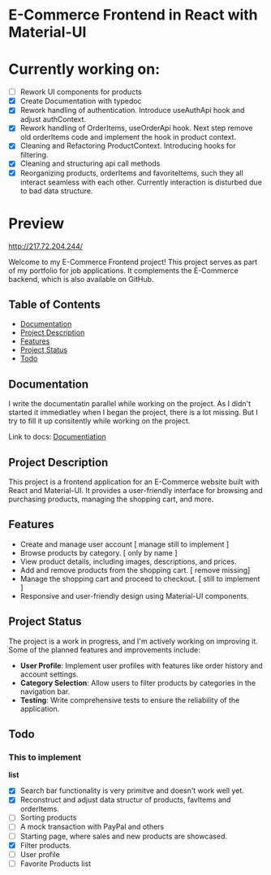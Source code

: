 # E-Commerce Frontend in React with Material-UI

# Currently working on:
- [ ] Rework UI components for products
- [x] Create Documentation with typedoc
- [x] Rework handling of authentication. Introduce useAuthApi hook and adjust authContext.
- [x] Rework handling of OrderItems, useOrderApi hook. Next step remove old orderItems code and implement the hook in product context. 
- [x] Cleaning and Refactoring ProductContext. Introducing hooks for filtering.
- [x] Cleaning and structuring api call methods 
- [x] Reorganizing products, orderItems and favoriteItems, such they all interact seamless  with each other. Currently interaction is disturbed due to bad data structure.

# Preview
http://217.72.204.244/

Welcome to my E-Commerce Frontend project! This project serves as part of my portfolio for job applications. It complements the E-Commerce backend, which is also available on GitHub.

## Table of Contents
- [Documentation](#documentation)
- [Project Description](#project-description)
- [Features](#features)
- [Project Status](#project-status)
- [Todo](#todo)

## Documentation

I write the documentatin parallel while working on the project. As I didn't started it immediatley when I began the project, there is a lot missing. But I try to fill it up consitently while working on the project.


Link to docs: [Documentiation](https://github.com/Leonid10011/ecommerce-frontend/blob/main/docs.md) 

## Project Description

This project is a frontend application for an E-Commerce website built with React and Material-UI. It provides a user-friendly interface for browsing and purchasing products, managing the shopping cart, and more.

## Features
- Create and manage user account [ manage still to implement ]
- Browse products by category. [ only by name ]
- View product details, including images, descriptions, and prices.
- Add and remove products from the shopping cart. [ remove missing]
- Manage the shopping cart and proceed to checkout. [ still to implement ]
- Responsive and user-friendly design using Material-UI components.

## Project Status

The project is a work in progress, and I'm actively working on improving it. Some of the planned features and improvements include:

- **User Profile**: Implement user profiles with features like order history and account settings.
- **Category Selection**: Allow users to filter products by categories in the navigation bar.
- **Testing**: Write comprehensive tests to ensure the reliability of the application.

## Todo
### This to implement
**list**

- [x] Search bar functionality is very primitve and doesn't work well yet.
- [x] Reconstruct and adjust data structur of products, favItems and orderItems.
- [ ] Sorting products
- [ ] A mock transaction with PayPal and others
- [ ] Starting page, where sales and new products are showcased.
- [x] Filter products.
- [ ] User profile
- [ ] Favorite Products list
